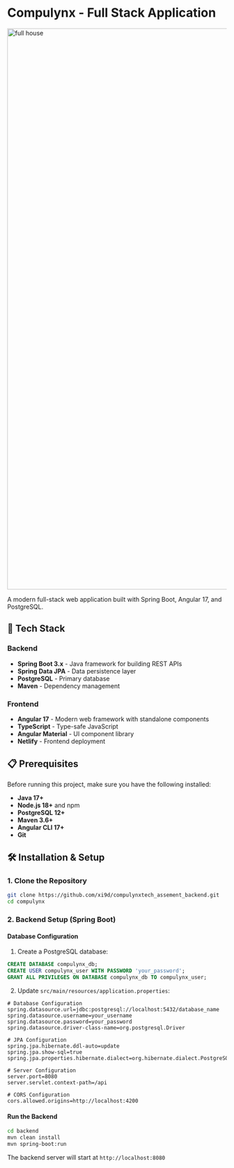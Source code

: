 # Compulynx - Full Stack Application
<img width="2555" height="1289" alt="full house" src="https://github.com/user-attachments/assets/d2c950bc-8b56-4dd0-9d52-93d29f9e7894" />

A modern full-stack web application built with Spring Boot, Angular 17, and PostgreSQL.

## 🚀 Tech Stack

### Backend
- **Spring Boot 3.x** - Java framework for building REST APIs
- **Spring Data JPA** - Data persistence layer
- **PostgreSQL** - Primary database
- **Maven** - Dependency management

### Frontend
- **Angular 17** - Modern web framework with standalone components
- **TypeScript** - Type-safe JavaScript
- **Angular Material** - UI component library
- **Netlify** - Frontend deployment


## 📋 Prerequisites

Before running this project, make sure you have the following installed:

- **Java 17+**
- **Node.js 18+** and npm
- **PostgreSQL 12+**
- **Maven 3.6+**
- **Angular CLI 17+**
- **Git**

## 🛠️ Installation & Setup

### 1. Clone the Repository
```bash
git clone https://github.com/xi9d/compulynxtech_assement_backend.git
cd compulynx
```

### 2. Backend Setup (Spring Boot)

#### Database Configuration
1. Create a PostgreSQL database:
```sql
CREATE DATABASE compulynx_db;
CREATE USER compulynx_user WITH PASSWORD 'your_password';
GRANT ALL PRIVILEGES ON DATABASE compulynx_db TO compulynx_user;
```

2. Update `src/main/resources/application.properties`:
```properties
# Database Configuration
spring.datasource.url=jdbc:postgresql://localhost:5432/database_name
spring.datasource.username=your_username
spring.datasource.password=your_password
spring.datasource.driver-class-name=org.postgresql.Driver

# JPA Configuration
spring.jpa.hibernate.ddl-auto=update
spring.jpa.show-sql=true
spring.jpa.properties.hibernate.dialect=org.hibernate.dialect.PostgreSQLDialect

# Server Configuration
server.port=8080
server.servlet.context-path=/api

# CORS Configuration
cors.allowed.origins=http://localhost:4200
```

#### Run the Backend
```bash
cd backend
mvn clean install
mvn spring-boot:run
```

The backend server will start at `http://localhost:8080`





